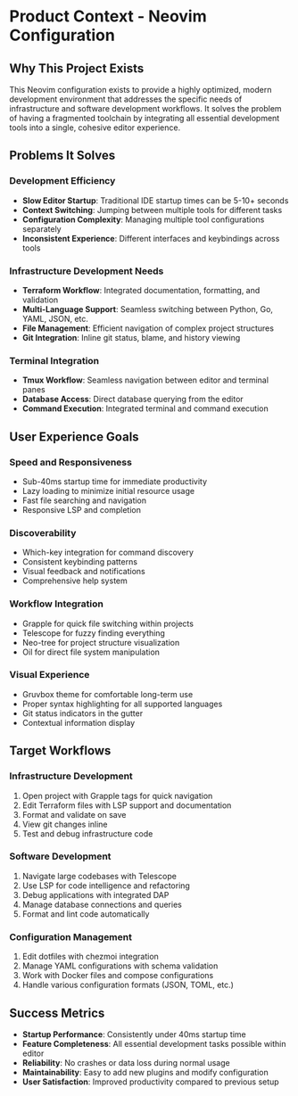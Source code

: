 # Product Context - Neovim Configuration

## Why This Project Exists

This Neovim configuration exists to provide a highly optimized, modern development environment that addresses the specific needs of infrastructure and software development workflows. It solves the problem of having a fragmented toolchain by integrating all essential development tools into a single, cohesive editor experience.

## Problems It Solves

### Development Efficiency
- **Slow Editor Startup**: Traditional IDE startup times can be 5-10+ seconds
- **Context Switching**: Jumping between multiple tools for different tasks
- **Configuration Complexity**: Managing multiple tool configurations separately
- **Inconsistent Experience**: Different interfaces and keybindings across tools

### Infrastructure Development Needs
- **Terraform Workflow**: Integrated documentation, formatting, and validation
- **Multi-Language Support**: Seamless switching between Python, Go, YAML, JSON, etc.
- **File Management**: Efficient navigation of complex project structures
- **Git Integration**: Inline git status, blame, and history viewing

### Terminal Integration
- **Tmux Workflow**: Seamless navigation between editor and terminal panes
- **Database Access**: Direct database querying from the editor
- **Command Execution**: Integrated terminal and command execution

## User Experience Goals

### Speed and Responsiveness
- Sub-40ms startup time for immediate productivity
- Lazy loading to minimize initial resource usage
- Fast file searching and navigation
- Responsive LSP and completion

### Discoverability
- Which-key integration for command discovery
- Consistent keybinding patterns
- Visual feedback and notifications
- Comprehensive help system

### Workflow Integration
- Grapple for quick file switching within projects
- Telescope for fuzzy finding everything
- Neo-tree for project structure visualization
- Oil for direct file system manipulation

### Visual Experience
- Gruvbox theme for comfortable long-term use
- Proper syntax highlighting for all supported languages
- Git status indicators in the gutter
- Contextual information display

## Target Workflows

### Infrastructure Development
1. Open project with Grapple tags for quick navigation
2. Edit Terraform files with LSP support and documentation
3. Format and validate on save
4. View git changes inline
5. Test and debug infrastructure code

### Software Development
1. Navigate large codebases with Telescope
2. Use LSP for code intelligence and refactoring
3. Debug applications with integrated DAP
4. Manage database connections and queries
5. Format and lint code automatically

### Configuration Management
1. Edit dotfiles with chezmoi integration
2. Manage YAML configurations with schema validation
3. Work with Docker files and compose configurations
4. Handle various configuration formats (JSON, TOML, etc.)

## Success Metrics

- **Startup Performance**: Consistently under 40ms startup time
- **Feature Completeness**: All essential development tasks possible within editor
- **Reliability**: No crashes or data loss during normal usage
- **Maintainability**: Easy to add new plugins and modify configuration
- **User Satisfaction**: Improved productivity compared to previous setup
